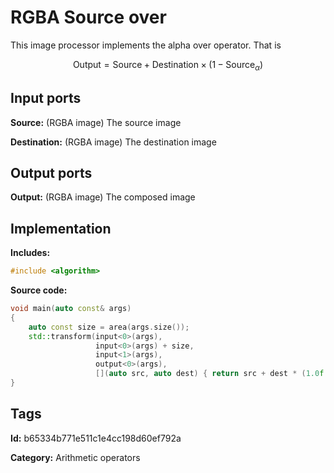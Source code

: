 # RGBA Source over

This image processor implements the alpha over operator. That is

$$\text{Output} = \text{Source} + \text{Destination}\times\left(1 - \text{Source}_\alpha \right)$$

## Input ports

__Source:__ (RGBA image) The source image

__Destination:__ (RGBA image) The destination image

## Output ports

__Output:__ (RGBA image) The composed image

## Implementation

__Includes:__ 

```c++
#include <algorithm>
```

__Source code:__ 

```c++
void main(auto const& args)
{
	auto const size = area(args.size());
	std::transform(input<0>(args),
	               input<0>(args) + size,
	               input<1>(args),
	               output<0>(args),
	               [](auto src, auto dest) { return src + dest * (1.0f - src.alpha()); });
}
```

## Tags

__Id:__ b65334b771e511c1e4cc198d60ef792a

__Category:__ Arithmetic operators
